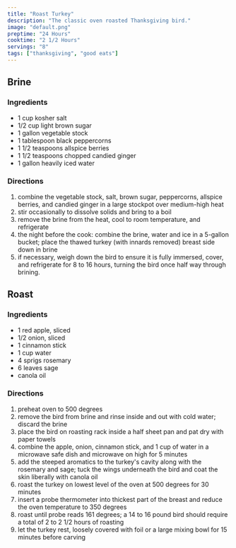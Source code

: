 ```yaml
---
title: "Roast Turkey"
description: "The classic oven roasted Thanksgiving bird."
image: "default.png"
preptime: "24 Hours"
cooktime: "2 1/2 Hours"
servings: "8"
tags: ["thanksgiving", "good eats"]
---
```


## Brine

### Ingredients
- 1 cup kosher salt
- 1/2 cup light brown sugar
- 1 gallon vegetable stock
- 1 tablespoon black peppercorns
- 1 1/2 teaspoons allspice berries
- 1 1/2 teaspoons chopped candied ginger
- 1 gallon heavily iced water

### Directions
1. combine the vegetable stock, salt, brown sugar, peppercorns, allspice berries, and candied ginger in a large stockpot over medium-high heat
2. stir occasionally to dissolve solids and bring to a boil
3. remove the brine from the heat, cool to room temperature, and refrigerate
4. the night before the cook: combine the brine, water and ice in a 5-gallon bucket; place the thawed turkey (with innards removed) breast side down in brine
5. if necessary, weigh down the bird to ensure it is fully immersed, cover, and refrigerate for 8 to 16 hours, turning the bird once half way through brining.

## Roast

### Ingredients
- 1 red apple, sliced
- 1/2 onion, sliced
- 1 cinnamon stick
- 1 cup water
- 4 sprigs rosemary
- 6 leaves sage
- canola oil

### Directions
1. preheat oven to 500 degrees
2. remove the bird from brine and rinse inside and out with cold water; discard the brine
3. place the bird on roasting rack inside a half sheet pan and pat dry with paper towels
4. combine the apple, onion, cinnamon stick, and 1 cup of water in a microwave safe dish and microwave on high for 5 minutes
5. add the steeped aromatics to the turkey's cavity along with the rosemary and sage; tuck the wings underneath the bird and coat the skin liberally with canola oil
6. roast the turkey on lowest level of the oven at 500 degrees for 30 minutes
7. insert a probe thermometer into thickest part of the breast and reduce the oven temperature to 350 degrees
8. roast until probe reads 161 degrees; a 14 to 16 pound bird should require a total of 2 to 2 1/2 hours of roasting
9. let the turkey rest, loosely covered with foil or a large mixing bowl for 15 minutes before carving
